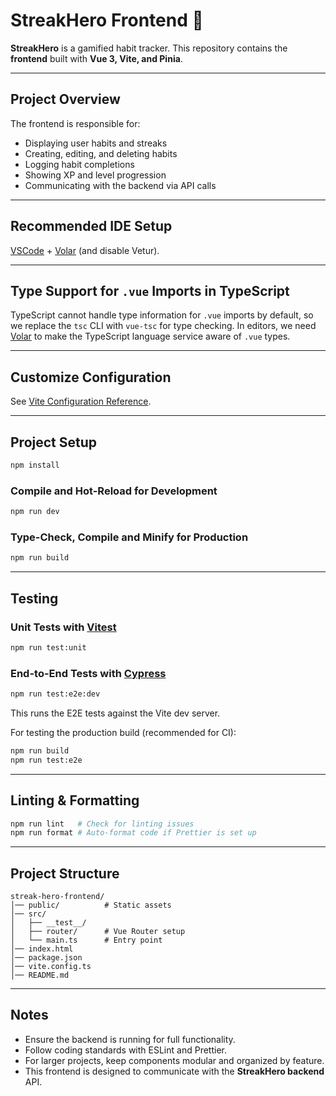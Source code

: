# StreakHero Frontend 🌟

**StreakHero** is a gamified habit tracker. This repository contains the **frontend** built with **Vue 3, Vite, and Pinia**.

---

## Project Overview

The frontend is responsible for:

- Displaying user habits and streaks
- Creating, editing, and deleting habits
- Logging habit completions
- Showing XP and level progression
- Communicating with the backend via API calls

---

## Recommended IDE Setup

[VSCode](https://code.visualstudio.com/) + [Volar](https://marketplace.visualstudio.com/items?itemName=Vue.volar) (and disable Vetur).

---

## Type Support for `.vue` Imports in TypeScript

TypeScript cannot handle type information for `.vue` imports by default, so we replace the `tsc` CLI with `vue-tsc` for type checking. In editors, we need [Volar](https://marketplace.visualstudio.com/items?itemName=Vue.volar) to make the TypeScript language service aware of `.vue` types.

---

## Customize Configuration

See [Vite Configuration Reference](https://vite.dev/config/).

---

## Project Setup

```bash
npm install
```

### Compile and Hot-Reload for Development

```bash
npm run dev
```

### Type-Check, Compile and Minify for Production

```bash
npm run build
```

---

## Testing

### Unit Tests with [Vitest](https://vitest.dev/)

```bash
npm run test:unit
```

### End-to-End Tests with [Cypress](https://www.cypress.io/)

```bash
npm run test:e2e:dev
```

This runs the E2E tests against the Vite dev server.

For testing the production build (recommended for CI):

```bash
npm run build
npm run test:e2e
```

---

## Linting & Formatting

```bash
npm run lint   # Check for linting issues
npm run format # Auto-format code if Prettier is set up
```

---

## Project Structure

```
streak-hero-frontend/
│── public/          # Static assets
│── src/
│   ├── __test__/
│   ├── router/      # Vue Router setup
│   └── main.ts      # Entry point
│── index.html
│── package.json
│── vite.config.ts
│── README.md
```

---

## Notes

- Ensure the backend is running for full functionality.
- Follow coding standards with ESLint and Prettier.
- For larger projects, keep components modular and organized by feature.
- This frontend is designed to communicate with the **StreakHero backend** API.
